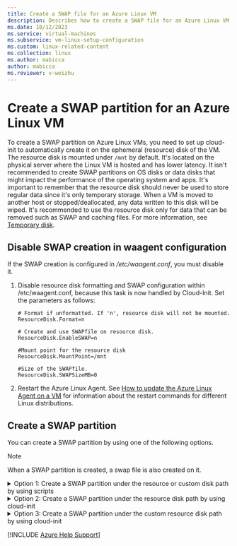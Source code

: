 ```yaml
---
title: Create a SWAP file for an Azure Linux VM
description: Describes how to create a SWAP file for an Azure Linux VM.
ms.date: 10/12/2023
ms.service: virtual-machines
ms.subservice: vm-linux-setup-configuration
ms.custom: linux-related-content
ms.collection: linux
ms.author: mabicca
author: mabicca
ms.reviewer: v-weizhu
---
```


# Create a SWAP partition for an Azure Linux VM

To create a SWAP partition on Azure Linux VMs, you need to set up cloud-init to automatically create it on the ephemeral (resource) disk of the VM. The resource disk is mounted under `/mnt` by default. It's located on the physical server where the Linux VM is hosted and has lower latency. It isn't recommended to create SWAP partitions on OS disks or data disks that might impact the performance of the operating system and apps. It's important to remember that the resource disk should never be used to store regular data since it's only temporary storage. When a VM is moved to another host or stopped/deallocated, any data written to this disk will be wiped. It's recommended to use the resource disk only for data that can be removed such as SWAP and caching files. For more information, see [Temporary disk](/azure/virtual-machines/managed-disks-overview#temporary-disk).

## Disable SWAP creation in waagent configuration

If the SWAP creation is configured in */etc/waagent.conf*, you must disable it.

1. Disable resource disk formatting and SWAP configuration within /etc/waagent.conf, because this task is now handled by Cloud-Init. Set the parameters as follows:

    ```Configuration
    # Format if unformatted. If 'n', resource disk will not be mounted.
    ResourceDisk.Format=n

    # Create and use SWAPfile on resource disk.
    ResourceDisk.EnableSWAP=n

    #Mount point for the resource disk
    ResourceDisk.MountPoint=/mnt
  
    #Size of the SWAPfile.
    ResourceDisk.SWAPSizeMB=0
    ```

1. Restart the Azure Linux Agent. See [How to update the Azure Linux Agent on a VM](/azure/virtual-machines/extensions/update-linux-agent) for information about the restart commands for different Linux distributions.

## Create a SWAP partition

You can create a SWAP partition by using one of the following options.

> [!NOTE]
> When a SWAP partition is created, a swap file is also created on it.

<details>
<summary>Option 1: Create a SWAP partition under the resource or custom disk path by using scripts</summary>

1. Create a SWAP creation script named *swap.sh* under */var/lib/cloud/scripts/per-boot* with the following script:

    ```bash
    #!/bin/sh

    # Percent of space on the ephemeral disk to dedicate to swap. Here 30% is being used. Modify as appropriate.
    PCT=0.3

    # Location of the swap file. Modify as appropriate based on the location of the ephemeral disk.
    LOCATION=/mnt

    if [ ! -f ${LOCATION}/swapfile ]
    then
    
        # Get size of the ephemeral disk and multiply it by the percent of space to allocate
        size=$(/bin/df -m --output=target,avail | /usr/bin/awk -v percent="$PCT" -v pattern=${LOCATION} '$0 ~ pattern {SIZE=int($2*percent);print SIZE}')
        echo "$size MB of space allocated to swap file"

         # Create an empty file first and set correct permissions
        /bin/dd if=/dev/zero of=${LOCATION}/swapfile bs=1M count=$size
        /bin/chmod 0600 ${LOCATION}/swapfile

        # Make the file available to use as swap
        /sbin/mkswap ${LOCATION}/swapfile
    fi

    # Enable swap
    /sbin/swapon ${LOCATION}/swapfile
    /sbin/swapon -a

    # Display current swap status
    /sbin/swapon -s
    ```

    The script will be executed on every boot and allocates 30% of the available space in the resource disk. You can customize the values based on your situation.

1. Make the script executable:

    ```bash
    chmod +x /var/lib/cloud/scripts/per-boot/swap.sh
    ```

1. Stop and start the VM. Stopping and starting the VM is only necessary the first time after you create the SWAP file.
</details>

<details>
<summary>Option 2: Create a SWAP partition under the resource disk path by using cloud-init</summary>

1. Create the `CLOUD_CFG` variable in */systemd/system.conf* to set both SWAP and the resource disk:

    ```bash
    sudo echo 'DefaultEnvironment="CLOUD_CFG=/etc/cloud/cloud.cfg.d/00-azure-swap.cfg"' >> /etc/systemd/system.conf
    ```
2. Create a YAML file that sets SWAP, resource disk creation, and mount points:

    ```bash
    sudo cat > /etc/cloud/cloud.cfg.d/00-azure-swap.cfg << EOF
    #cloud-config
    disk_setup:
      ephemeral0:
        table_type: mbr
        layout: [66, [33, 82]]
        overwrite: True
    fs_setup:
      - device: ephemeral0.1
        filesystem: ext4
      - device: ephemeral0.2
        filesystem: swap
    mounts:
      - ["ephemeral0.1", "/mnt"]
      - ["ephemeral0.2", "none", "swap", "sw,nofail,x-systemd.requires=cloud-init.service,x-systemd.device-timeout=2", "0", "0"]
    EOF
    ```

3. Stop and start the VM or redeploy it to create the SWAP partition on the resource disk.
</details>

<details>
<summary>Option 3: Create a SWAP partition under the custom resource disk path by using cloud-init</summary>

1. Create the `CLOUD_CFG` variable in */systemd/system.conf* to set both SWAP and the resource disk:

    ```bash
    sudo echo 'DefaultEnvironment="CLOUD_CFG=/etc/cloud/cloud.cfg.d/00-azure-swap.cfg"' >> /etc/systemd/system.conf
    ```
2. Create a YAML file that sets SWAP, resource disk creation, and custom mount points ("azure" is an example):

    ```bash
    sudo cat > /etc/cloud/cloud.cfg.d/00-azure-swap.cfg << EOF
    #cloud-config
    disk_setup:
      ephemeral0:
        table_type: mbr
        layout: [66, [33, 82]]
        overwrite: True
    fs_setup:
      - device: ephemeral0.1
        filesystem: ext4
      - device: ephemeral0.2
        filesystem: swap
    mounts:
      - ["ephemeral0.1", "/azure"]
      - ["ephemeral0.2", "none", "swap", "sw,nofail,x-systemd.requires=cloud-init.service,x-systemd.device-timeout=2", "0", "0"]
    EOF
    ```
    > [!NOTE]
    > Make sure the custom mount point exists at the location specified in the YAML file.

3. Stop and start the VM or redeploy it to create the SWAP partition on the resource disk.

</details>

[!INCLUDE [Azure Help Support](../../../includes/azure-help-support.md)]
